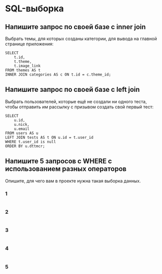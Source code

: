 # SQL-выборка

## Напишите запрос по своей базе с inner join

Выбрать темы, для которых созданы категории, для вывода на главной странице приложения:

```
SELECT
    t.id,
    t.theme,
    t.image_link
FROM themes AS t
INNER JOIN categories AS c ON t.id = c.theme_id; 
```

## Напишите запрос по своей базе с left join

Выбрать пользователей, которые ещё не создали ни одного теста, чтобы отправить им рассылку с призывом создать свой первый тест:

```
SELECT
    u.id,
    u.nick,
    u.email
FROM users AS u
LEFT JOIN tests AS t ON u.id = t.user_id
WHERE t.user_id is null
ORDER BY u.dttmcr;
```

## Напишите 5 запросов с WHERE с использованием разных операторов 

Опишите, для чего вам в проекте нужна такая выборка данных.

### 1

```

```

### 2

```

```

### 3

```

```

### 4

```

```

### 5

```

```